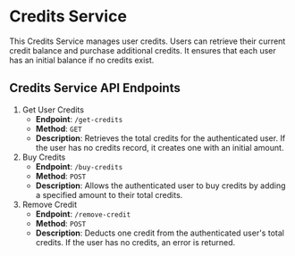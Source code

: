 # Credits Service
This Credits Service manages user credits. Users can retrieve their current credit balance and purchase additional credits. It ensures that each user has an initial balance if no credits exist.

## Credits Service API Endpoints

1. Get User Credits
	- **Endpoint**: `/get-credits`
	- **Method**: `GET`
	- **Description**: Retrieves the total credits for the authenticated user. If the user has no credits record, it creates one with an initial amount.
2. Buy Credits
	- **Endpoint**: `/buy-credits`
	- **Method**: `POST`
	- **Description**: Allows the authenticated user to buy credits by adding a specified amount to their total credits.
3. Remove Credit
	- **Endpoint**: `/remove-credit`
	- **Method**: `POST`
	- **Description**: Deducts one credit from the authenticated user's total credits. If the user has no credits, an error is returned.